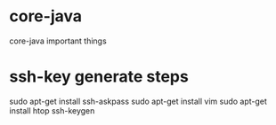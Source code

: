 # core-java
core-java important things

# ssh-key generate steps

sudo apt-get install ssh-askpass
sudo apt-get install vim
sudo apt-get install htop
ssh-keygen

